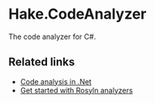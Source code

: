 # Hake.CodeAnalyzer

The code analyzer for C#.

## Related links
- [Code analysis in .Net](https://docs.microsoft.com/en-us/dotnet/fundamentals/code-analysis/overview)
- [Get started with Rosyln analyzers](https://docs.microsoft.com/en-us/visualstudio/extensibility/getting-started-with-roslyn-analyzers?view=vs-2019)